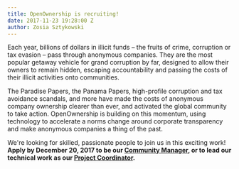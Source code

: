 ```yaml
---
title: OpenOwnership is recruiting!
date: 2017-11-23 19:28:00 Z
author: Zosia Sztykowski
---
```


Each year, billions of dollars in illicit funds – the fruits of crime, corruption or tax evasion – pass through anonymous companies. They are the most popular getaway vehicle for grand corruption by far, designed to allow their owners to remain hidden, escaping accountability and passing the costs of their illicit activities onto communities. 

The Paradise Papers, the Panama Papers, high-profile corruption and tax avoidance scandals, and more have made the costs of anonymous company ownership clearer than ever, and activated the global community to take action. OpenOwnership is building on this momentum, using technology to accelerate a norms change around corporate transparency and make anonymous companies a thing of the past. 

We're looking for skilled, passionate people to join us in this exciting work! **Apply by December 20, 2017 to be our [Community Manager](https://docs.google.com/document/d/1PF0xLEqLC7Pc4QGwB-Xkkt0VXr2-IK7Jiur_g0j5yCM/edit?usp=sharing), or to lead our technical work as our [Project Coordinator](https://docs.google.com/document/d/16-rdIXWm89QfGYNtQXNg528JMlcO_J1dTOya38ouv-0/edit?usp=sharing).**